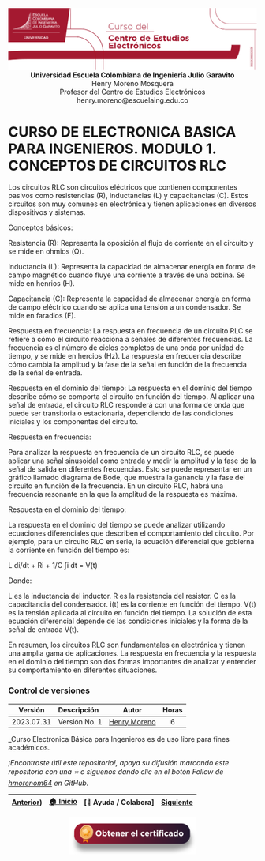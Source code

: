 <div align="center">
<img src = "/.icons/image1.jpeg" >
</div>

<div align="center">
<b> Universidad Escuela Colombiana de Ingeniería Julio Garavito</b>
<br></div>

<div align="center">
Henry Moreno Mosquera
<br></div>

<div align="center">
Profesor del Centro de Estudios Electrónicos
<br></div>

<div align="center">
henry.moreno@escuelaing.edu.co
<br></div>


# **CURSO DE ELECTRONICA BASICA PARA INGENIEROS. MODULO 1. CONCEPTOS DE CIRCUITOS RLC**

Los circuitos RLC son circuitos eléctricos que contienen componentes pasivos como resistencias (R), inductancias (L) y capacitancias (C). Estos circuitos son muy comunes en electrónica y tienen aplicaciones en diversos dispositivos y sistemas.

Conceptos básicos:

Resistencia (R): Representa la oposición al flujo de corriente en el circuito y se mide en ohmios (Ω).

Inductancia (L): Representa la capacidad de almacenar energía en forma de campo magnético cuando fluye una corriente a través de una bobina. Se mide en henrios (H).

Capacitancia (C): Representa la capacidad de almacenar energía en forma de campo eléctrico cuando se aplica una tensión a un condensador. Se mide en faradios (F).

Respuesta en frecuencia: La respuesta en frecuencia de un circuito RLC se refiere a cómo el circuito reacciona a señales de diferentes frecuencias. La frecuencia es el número de ciclos completos de una onda por unidad de tiempo, y se mide en hercios (Hz). La respuesta en frecuencia describe cómo cambia la amplitud y la fase de la señal en función de la frecuencia de la señal de entrada.

Respuesta en el dominio del tiempo: La respuesta en el dominio del tiempo describe cómo se comporta el circuito en función del tiempo. Al aplicar una señal de entrada, el circuito RLC responderá con una forma de onda que puede ser transitoria o estacionaria, dependiendo de las condiciones iniciales y los componentes del circuito.

Respuesta en frecuencia:

Para analizar la respuesta en frecuencia de un circuito RLC, se puede aplicar una señal sinusoidal como entrada y medir la amplitud y la fase de la señal de salida en diferentes frecuencias. Esto se puede representar en un gráfico llamado diagrama de Bode, que muestra la ganancia y la fase del circuito en función de la frecuencia. En un circuito RLC, habrá una frecuencia resonante en la que la amplitud de la respuesta es máxima.

Respuesta en el dominio del tiempo:

La respuesta en el dominio del tiempo se puede analizar utilizando ecuaciones diferenciales que describen el comportamiento del circuito. Por ejemplo, para un circuito RLC en serie, la ecuación diferencial que gobierna la corriente en función del tiempo es:

L di/dt + Ri + 1/C ∫i dt = V(t)

Donde:

L es la inductancia del inductor.
R es la resistencia del resistor.
C es la capacitancia del condensador.
i(t) es la corriente en función del tiempo.
V(t) es la tensión aplicada al circuito en función del tiempo.
La solución de esta ecuación diferencial depende de las condiciones iniciales y la forma de la señal de entrada V(t).

En resumen, los circuitos RLC son fundamentales en electrónica y tienen una amplia gama de aplicaciones. La respuesta en frecuencia y la respuesta en el dominio del tiempo son dos formas importantes de analizar y entender su comportamiento en diferentes situaciones.


### Control de versiones

| Versión    | Descripción   | Autor                                      | Horas |
|------------|:--------------|--------------------------------------------|:-----:|
| 2023.07.31| Versión No. 1 | [Henry Moreno](https://github.com/hmorenom64)  |  6 |

_Curso Electronica Básica para Ingenieros es de uso libre para fines académicos.

_¡Encontraste útil este repositorio!, apoya su difusión marcando este repositorio con una ⭐ o síguenos dando clic en el botón Follow de [hmorenom64](https://github.com/hmorenom64?tab=repositories) en GitHub._

| [Anterior](circuitos_resistivos.md)) | [:house: Inicio](../readme.md) | [:beginner: Ayuda / Colabora] | [Siguiente](tutorial_multisim.md) |
|----------------------------|-----------------------------------|--------------------------------------------------------------------------------------------------|-----------------------------------------|
                                                                                                                                      
                                                                                                                                
<div align="center"><a href="https://enlace-academico.escuelaing.edu.co/psc/FORMULARIO/EMPLOYEE/SA/c/EC_LOCALIZACION_RE.LC_FRM_ADMEDCO_FL.GBL" target="_blank"><img src="https://github.com/rcfdtools/R.TeachingResearchGuide/blob/main/CaseUse/.icons/IconCEHBotonCertificado.png" alt="R.LTWB" width="260" border="0" /></a></div>
                                                                                                                                      
##
